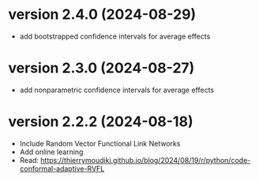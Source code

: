 # version 2.4.0 (2024-08-29)

- add bootstrapped confidence intervals for average effects

# version 2.3.0 (2024-08-27)

- add nonparametric confidence intervals for average effects

# version 2.2.2 (2024-08-18)

- Include Random Vector Functional Link Networks
- Add online learning 
- Read: https://thierrymoudiki.github.io/blog/2024/08/19/r/python/code-conformal-adaptive-RVFL